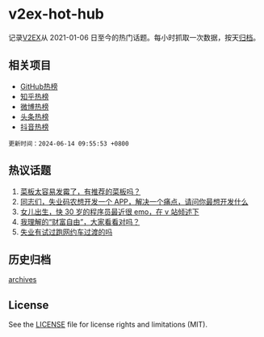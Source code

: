 # v2ex-hot-hub

 记录[V2EX](https://www.v2ex.com/)从 2021-01-06 日至今的热门话题。每小时抓取一次数据，按天[归档](archives)。
 
 ## 相关项目

- [GitHub热榜](https://github.com/lonnyzhang423/github-hot-hub)
- [知乎热榜](https://github.com/lonnyzhang423/zhihu-hot-hub)
- [微博热榜](https://github.com/lonnyzhang423/weibo-hot-hub)
- [头条热榜](https://github.com/lonnyzhang423/toutiao-hot-hub)
- [抖音热榜](https://github.com/lonnyzhang423/douyin-hot-hub)


 `更新时间：2024-06-14 09:55:53 +0800`

## 热议话题

1. [菜板太容易发霉了，有推荐的菜板吗？](https://www.v2ex.com/t/1049183)
1. [同志们，失业码农想开发一个 APP，解决一个痛点，请问你最想开发什么](https://www.v2ex.com/t/1049288)
1. [女儿出生，快 30 岁的程序员最近很 emo，在 v 站倾述下](https://www.v2ex.com/t/1049125)
1. [我理解的“财富自由”，大家看看对吗？](https://www.v2ex.com/t/1049182)
1. [失业有试过跑网约车过渡的吗](https://www.v2ex.com/t/1049159)

## 历史归档

[archives](archives)

## License

See the [LICENSE](LICENSE) file for license rights and limitations (MIT).
